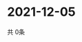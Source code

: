 # 2021-12-05
  共 0条

  <!-- BEGIN -->
  <!-- 最后更新时间Sun Dec 05 2021 06:05:33 GMT+0000 (Coordinated Universal Time) -->
  
  <!-- END -->
  
  